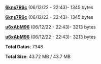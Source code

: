 [**6kns7R6c**](/data/6kns7R6c.txt) (06/12/22 - 22:43)- 1345 bytes

[**6kns7R6c**](/data/6kns7R6c.txt) (06/12/22 - 22:43)- 1345 bytes

[**u6xAbM96**](/data/u6xAbM96.txt) (06/12/22 - 22:43)- 3213 bytes

[**u6xAbM96**](/data/u6xAbM96.txt) (06/12/22 - 22:43)- 3213 bytes

**Total Datas**: 7348

**Total Size**: 43.72 MB / 43.7 MB